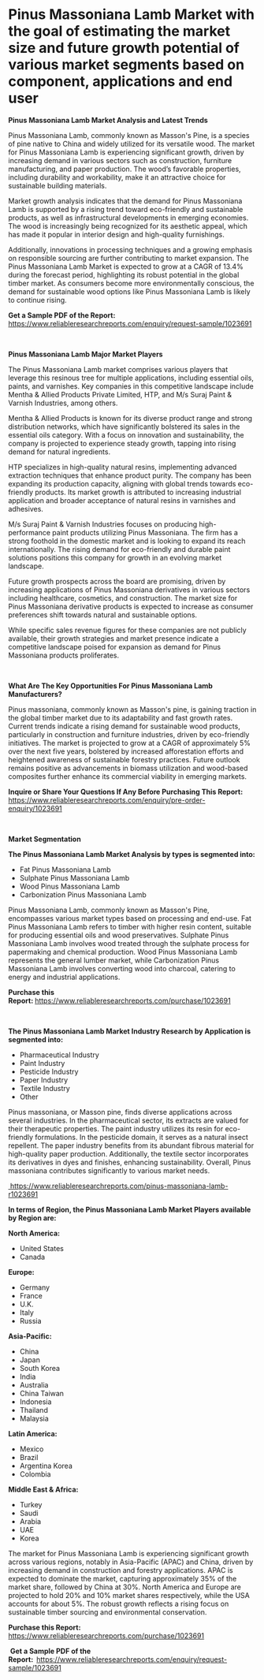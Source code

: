 <p><h1>Pinus Massoniana Lamb Market with the goal of estimating the market size and future growth potential of various market segments based on component, applications and end user</h1></p><p><strong>Pinus Massoniana Lamb Market Analysis and Latest Trends</strong></p>
<p><p>Pinus Massoniana Lamb, commonly known as Masson's Pine, is a species of pine native to China and widely utilized for its versatile wood. The market for Pinus Massoniana Lamb is experiencing significant growth, driven by increasing demand in various sectors such as construction, furniture manufacturing, and paper production. The wood’s favorable properties, including durability and workability, make it an attractive choice for sustainable building materials.</p><p>Market growth analysis indicates that the demand for Pinus Massoniana Lamb is supported by a rising trend toward eco-friendly and sustainable products, as well as infrastructural developments in emerging economies. The wood is increasingly being recognized for its aesthetic appeal, which has made it popular in interior design and high-quality furnishings.</p><p>Additionally, innovations in processing techniques and a growing emphasis on responsible sourcing are further contributing to market expansion. The Pinus Massoniana Lamb Market is expected to grow at a CAGR of 13.4% during the forecast period, highlighting its robust potential in the global timber market. As consumers become more environmentally conscious, the demand for sustainable wood options like Pinus Massoniana Lamb is likely to continue rising.</p></p>
<p><strong>Get a Sample PDF of the Report:&nbsp;</strong> <a href="https://www.reliableresearchreports.com/enquiry/request-sample/1023691?utm_campaign=1558&utm_medium=2&utm_source=Github&utm_content=ia&utm_term=16042025&utm_id=pinus-massoniana-lamb">https://www.reliableresearchreports.com/enquiry/request-sample/1023691</a></p>
<p>&nbsp;</p>
<p><strong>Pinus Massoniana Lamb Major Market Players</strong></p>
<p><p>The Pinus Massoniana Lamb market comprises various players that leverage this resinous tree for multiple applications, including essential oils, paints, and varnishes. Key companies in this competitive landscape include Mentha & Allied Products Private Limited, HTP, and M/s Suraj Paint & Varnish Industries, among others. </p><p>Mentha & Allied Products is known for its diverse product range and strong distribution networks, which have significantly bolstered its sales in the essential oils category. With a focus on innovation and sustainability, the company is projected to experience steady growth, tapping into rising demand for natural ingredients.</p><p>HTP specializes in high-quality natural resins, implementing advanced extraction techniques that enhance product purity. The company has been expanding its production capacity, aligning with global trends towards eco-friendly products. Its market growth is attributed to increasing industrial application and broader acceptance of natural resins in varnishes and adhesives.</p><p>M/s Suraj Paint & Varnish Industries focuses on producing high-performance paint products utilizing Pinus Massoniana. The firm has a strong foothold in the domestic market and is looking to expand its reach internationally. The rising demand for eco-friendly and durable paint solutions positions this company for growth in an evolving market landscape.</p><p>Future growth prospects across the board are promising, driven by increasing applications of Pinus Massoniana derivatives in various sectors including healthcare, cosmetics, and construction. The market size for Pinus Massoniana derivative products is expected to increase as consumer preferences shift towards natural and sustainable options.</p><p>While specific sales revenue figures for these companies are not publicly available, their growth strategies and market presence indicate a competitive landscape poised for expansion as demand for Pinus Massoniana products proliferates.</p></p>
<p>&nbsp;</p>
<p><strong>What Are The Key Opportunities For Pinus Massoniana Lamb Manufacturers?</strong></p>
<p><p>Pinus massoniana, commonly known as Masson's pine, is gaining traction in the global timber market due to its adaptability and fast growth rates. Current trends indicate a rising demand for sustainable wood products, particularly in construction and furniture industries, driven by eco-friendly initiatives. The market is projected to grow at a CAGR of approximately 5% over the next five years, bolstered by increased afforestation efforts and heightened awareness of sustainable forestry practices. Future outlook remains positive as advancements in biomass utilization and wood-based composites further enhance its commercial viability in emerging markets.</p></p>
<p><strong>Inquire or Share Your Questions If Any Before Purchasing This Report:</strong> <a href="https://www.reliableresearchreports.com/enquiry/pre-order-enquiry/1023691?utm_campaign=1558&utm_medium=2&utm_source=Github&utm_content=ia&utm_term=16042025&utm_id=pinus-massoniana-lamb">https://www.reliableresearchreports.com/enquiry/pre-order-enquiry/1023691</a></p>
<p>&nbsp;</p>
<p><strong>Market Segmentation</strong></p>
<p><strong>The Pinus Massoniana Lamb Market Analysis by types is segmented into:</strong></p>
<p><ul><li>Fat Pinus Massoniana Lamb</li><li>Sulphate Pinus Massoniana Lamb</li><li>Wood Pinus Massoniana Lamb</li><li>Carbonization Pinus Massoniana Lamb</li></ul></p>
<p><p>Pinus Massoniana Lamb, commonly known as Masson's Pine, encompasses various market types based on processing and end-use. Fat Pinus Massoniana Lamb refers to timber with higher resin content, suitable for producing essential oils and wood preservatives. Sulphate Pinus Massoniana Lamb involves wood treated through the sulphate process for papermaking and chemical production. Wood Pinus Massoniana Lamb represents the general lumber market, while Carbonization Pinus Massoniana Lamb involves converting wood into charcoal, catering to energy and industrial applications.</p></p>
<p><strong>Purchase this Report:&nbsp;</strong><a href="https://www.reliableresearchreports.com/purchase/1023691?utm_campaign=1558&utm_medium=2&utm_source=Github&utm_content=ia&utm_term=16042025&utm_id=pinus-massoniana-lamb">https://www.reliableresearchreports.com/purchase/1023691</a></p>
<p>&nbsp;</p>
<p><strong>The Pinus Massoniana Lamb Market Industry Research by Application is segmented into:</strong></p>
<p><ul><li>Pharmaceutical Industry</li><li>Paint Industry</li><li>Pesticide Industry</li><li>Paper Industry</li><li>Textile Industry</li><li>Other</li></ul></p>
<p><p>Pinus massoniana, or Masson pine, finds diverse applications across several industries. In the pharmaceutical sector, its extracts are valued for their therapeutic properties. The paint industry utilizes its resin for eco-friendly formulations. In the pesticide domain, it serves as a natural insect repellent. The paper industry benefits from its abundant fibrous material for high-quality paper production. Additionally, the textile sector incorporates its derivatives in dyes and finishes, enhancing sustainability. Overall, Pinus massoniana contributes significantly to various market needs.</p></p>
<p><a href="https://www.reliableresearchreports.com/pinus-massoniana-lamb-r1023691?utm_campaign=1558&utm_medium=2&utm_source=Github&utm_content=ia&utm_term=16042025&utm_id=pinus-massoniana-lamb">&nbsp;https://www.reliableresearchreports.com/pinus-massoniana-lamb-r1023691</a></p>
<p><strong>In terms of Region, the Pinus Massoniana Lamb Market Players available by Region are:</strong></p>
<p>
    <p> <strong> North America: </strong>
        <ul>
            <li>United States</li>
            <li>Canada</li>
        </ul>
        </p> 
    <p> <strong> Europe: </strong>
        <ul>
            <li>Germany</li>
            <li>France</li>
            <li>U.K.</li>
            <li>Italy</li>
            <li>Russia</li>
        </ul>
        </p> 
    <p> <strong> Asia-Pacific: </strong>
        <ul>
            <li>China</li>
            <li>Japan</li>
            <li>South Korea</li>
            <li>India</li>
            <li>Australia</li>
            <li>China Taiwan</li>
            <li>Indonesia</li>
            <li>Thailand</li>
            <li>Malaysia</li>
        </ul>
        </p> 
    <p> <strong> Latin America: </strong>
        <ul>
            <li>Mexico</li>
            <li>Brazil</li>
            <li>Argentina Korea</li>
            <li>Colombia</li>
        </ul>
        </p> 
    <p> <strong> Middle East & Africa: </strong>
        <ul>
            <li>Turkey</li>
            <li>Saudi</li>
            <li>Arabia</li>
            <li>UAE</li>
            <li>Korea</li>
        </ul>
    </p>
    </p>
<p><p>The market for Pinus Massoniana Lamb is experiencing significant growth across various regions, notably in Asia-Pacific (APAC) and China, driven by increasing demand in construction and forestry applications. APAC is expected to dominate the market, capturing approximately 35% of the market share, followed by China at 30%. North America and Europe are projected to hold 20% and 10% market shares respectively, while the USA accounts for about 5%. The robust growth reflects a rising focus on sustainable timber sourcing and environmental conservation.</p></p>
<p><strong>Purchase this Report: </strong><a href="https://www.reliableresearchreports.com/purchase/1023691?utm_campaign=1558&utm_medium=2&utm_source=Github&utm_content=ia&utm_term=16042025&utm_id=pinus-massoniana-lamb">https://www.reliableresearchreports.com/purchase/1023691</a></p>
<p>&nbsp;<strong>Get a Sample PDF of the Report:&nbsp;&nbsp;</strong><a href="https://www.reliableresearchreports.com/enquiry/request-sample/1023691?utm_campaign=1558&utm_medium=2&utm_source=Github&utm_content=ia&utm_term=16042025&utm_id=pinus-massoniana-lamb">https://www.reliableresearchreports.com/enquiry/request-sample/1023691</a></p>
<p><strong></strong></p>
<p><p></p><p></p><p></p></p>